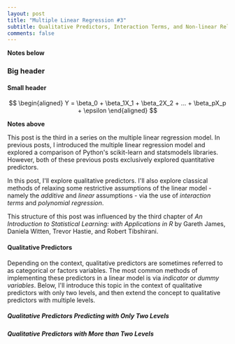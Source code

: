 ```yaml
---
layout: post
title: "Multiple Linear Regression #3"
subtitle: Qualitative Predictors, Interaction Terms, and Non-linear Relationships
comments: false
---
```


**Notes below**

### Big header

#### Small header

$$
\begin{aligned} 
Y = \beta_0 + \beta_1X_1 + \beta_2X_2 + ... + \beta_pX_p + \epsilon 
\end{aligned}
$$

**Notes above**

This post is the third in a series on the multiple linear regression model.  In previous posts, I introduced the multiple linear regression model and explored a comparison of Python's scikit-learn and statsmodels libraries.  However, both of these previous posts exclusively explored quantitative predictors.  

In this post, I'll explore qualitative predictors.  I'll also explore classical methods of relaxing some restrictive assumptions of the linear model - namely the *additive* and *linear* assumptions - via the use of *interaction terms* and *polynomial regression*.

This structure of this post was influenced by the third chapter of *An Introduction to Statistical Learning: with Applications in R* by Gareth James, Daniela Witten, Trevor Hastie, and Robert Tibshirani.

#### Qualitative Predictors

Depending on the context, qualitative predictors are sometimes referred to as categorical or factors variables.  The most common methods of implementing these predictors in a linear model is via *indicator* or *dummy variables*.  Below, I'll introduce this topic in the context of qualitative predictors with only two levels, and then extend the concept to qualitative predictors with multiple levels.

##### Qualitative Predictors Predicting with Only Two Levels

##### Qualitative Predictors with More than Two Levels
